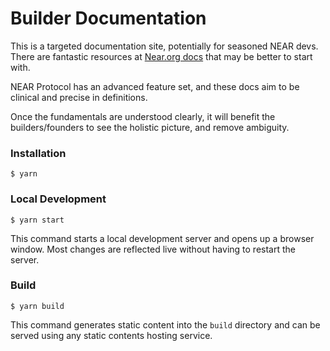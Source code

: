 # Builder Documentation

This is a targeted documentation site, potentially for seasoned NEAR devs. There are fantastic resources at [Near.org docs](https://docs.near.org) that may be better to start with.

NEAR Protocol has an advanced feature set, and these docs aim to be clinical and precise in definitions.

Once the fundamentals are understood clearly, it will benefit the builders/founders to see the holistic picture, and remove ambiguity.

### Installation

```
$ yarn
```

### Local Development

```
$ yarn start
```

This command starts a local development server and opens up a browser window. Most changes are reflected live without having to restart the server.

### Build

```
$ yarn build
```

This command generates static content into the `build` directory and can be served using any static contents hosting service.
